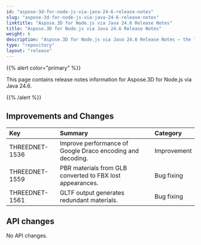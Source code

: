 ```yaml
---
id: "aspose-3d-for-node-js-via-java-24-6-release-notes"
slug: "aspose-3d-for-node-js-via-java-24-6-release-notes"
linktitle: "Aspose.3D for Node.js via Java 24.6 Release Notes"
title: "Aspose.3D for Node.js via Java 24.6 Release Notes"
weight: 6
description: "Aspose.3D for Node.js via Java 24.6 Release Notes – the latest updates and fixes."
type: "repository"
layout: "release"
---
```


{{% alert color="primary" %}}

This page contains release notes information for Aspose.3D for Node.js via Java 24.6.

{{% /alert %}}
## **Improvements and Changes**

|**Key**|**Summary**|**Category**|
| :- | :- | :- |
| THREEDNET-1536 | Improve performance of Google Draco encoding and decoding. | Improvement |
| THREEDNET-1559 | PBR materials from GLB converted to FBX lost appearances. | Bug fixing |
| THREEDNET-1561 | GLTF output generates redundant materials. | Bug fixing |


## API changes ##

No API changes.

